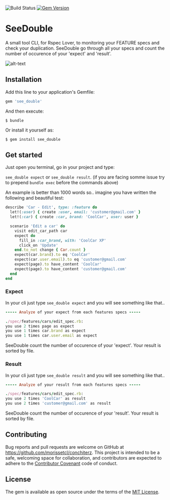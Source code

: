 ![Build Status](https://img.shields.io/circleci/build/github/morissetcl/see_double/master)
[![Gem Version](https://badge.fury.io/rb/see_double.svg)](https://badge.fury.io/rb/see_double)
# SeeDouble

A small tool CLI, for Rspec Lover, to monitoring your FEATURE specs and check your duplication.
SeeDouble go through all your specs and count the number of occurence of your 'expect'
 and 'result'.
 
 ![alt-text](https://res.cloudinary.com/dlna8yzfyj/image/upload/v1589131999/998db9df4c56701211c9e8602eaba3f0_nq174n.gif)

## Installation

Add this line to your application's Gemfile:

```ruby
gem 'see_double'
```

And then execute:

    $ bundle

Or install it yourself as:

    $ gem install see_double

## Get started
Just open you terminal, go in your project and type:

`see_double expect` or `see_double result`.
(if you are facing somme issue try to prepend `bundle exec` before the commands above)

An example is better than 1000 words so.. imagine you have written the following and beautiful test:

```ruby
describe 'Car - Edit', type: :feature do
  let!(:user) { create :user, email: 'customer@gmail.com' }
  let!(:car) { create :car, brand: 'CoolCar', user: user }

  scenario 'Edit a car' do
    visit edit_car_path car
    expect do
      fill_in :car_brand, with: 'CoolCar XP'
      click_on 'Update'
    end.to_not change { Car.count }
    expect(car.brand).to eq 'CoolCar'
    expect(car.user.email).to eq 'customer@gmail.com'
    expect(page).to have_content 'CoolCar'
    expect(page).to have_content 'customer@gmail.com'
  end
end
```

### Expect

In your cli just type `see_double expect` and you will see something like that..

```ruby
----- Analyze of your expect from each features specs -----

./spec/features/cars/edit_spec.rb:
you use 2 times page as expect
you use 1 times car.brand as expect
you use 1 times car.user.email as expect
```

SeeDouble count the number of occurence of your 'expect'. Your result is sorted by file.

### Result

In your cli just type `see_double result` and you will see something like that..

```ruby
----- Analyze of your result from each features specs -----

./spec/features/cars/edit_spec.rb:
you use 2 times 'CoolCar' as result
you use 2 times 'customer@gmail.com' as result
```

SeeDouble count the number of occurence of your 'result'. Your result is sorted by file.

## Contributing

Bug reports and pull requests are welcome on GitHub at https://github.com/morissetcl/conchiterz. This project is intended to be a safe, welcoming space for collaboration, and contributors are expected to adhere to the [Contributor Covenant](http://contributor-covenant.org) code of conduct.


## License

The gem is available as open source under the terms of the [MIT License](http://opensource.org/licenses/MIT).
